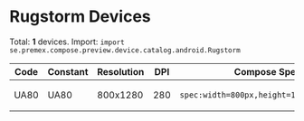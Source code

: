# Rugstorm Devices

Total: **1** devices. Import: `import se.premex.compose.preview.device.catalog.android.Rugstorm`

| Code | Constant | Resolution | DPI | Compose Spec | Preview Usage |
|------|----------|------------|-----|-------------|---------------|
| UA80 | UA80 | 800x1280 | 280 | `spec:width=800px,height=1280px,dpi=280` | `@Preview(device = Rugstorm.UA80)` |

<!-- Generated automatically. Do not edit manually. -->
